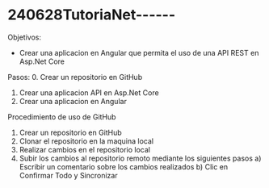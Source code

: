 # 240628TutoriaNet------

Objetivos:
- Crear una aplicacion en Angular que permita el uso de una API REST en Asp.Net Core

Pasos:
0. Crear un repositorio en GitHub
1. Crear una aplicacion API en Asp.Net Core
2. Crear una aplicacion en Angular


Procedimiento de uso de GitHub
1. Crear un repositorio en GitHub
2. Clonar el repositorio en la maquina local
3. Realizar cambios en el repositorio local
4. Subir los cambios al repositorio remoto mediante los siguientes pasos
    a) Escribir un comentario sobre los cambios realizados
    b) Clic en Confirmar Todo y Sincronizar